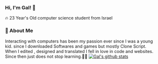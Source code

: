 ### Hi, I'm Gal! 👋
🔥 23 Year's Old computer science student from Israel
### 💬 About Me 
Interacting with computers has been my passion ever since I was a young kid. 
since I downloaded Softwares and games but mostly Clone Script.
When I edited , designed and translated I fell in love in code and websites. 
Since then just does not stop learning.👨‍💻
[![Gal's github stats](https://github-readme-stats.vercel.app/api?username=gal-dahan)](https://github.com/gal-dahan/github-readme-stats)




<!--
**gal-dahan/Gal-Dahan** is a ✨ _special_ ✨ repository because its `README.md` (this file) appears on your GitHub profile.

Here are some ideas to get you started:

- 🔭 I’m currently working on ...
- 🌱 I’m currently learning ...
- 👯 I’m looking to collaborate on ...
- 🤔 I’m looking for help with ...
- 💬 Ask me about ...
- 📫 How to reach me: ...
- 😄 Pronouns: ...
- ⚡ Fun fact: ...
-->
